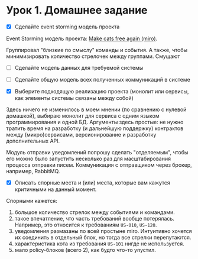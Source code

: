 # Урок 1. Домашнее задание

- [x] Сделайте event storming модель проекта

Event Storming модель проекта: [Make cats free again (miro)](https://miro.com/app/board/uXjVNMqmJhE=/).

Группировал "близкие по смыслу" команды и события. А также, чтобы минимизировать количество стрелочек между группами. Смущают 

- [ ] Сделайте модель данных для требуемой системы

- [ ] Сделайте общую модель всех полученных коммуникаций в системе

- [x] Выберите подходящую реализацию проекта (монолит или сервисы, как элементы системы связаны между собой)

Здесь ничего не изменилось в моем мнении (по сравнению с нулевой домашкой), 
выбираю монолит для сервиса с одним языком программирования и одной БД.
Аргументы здесь простые: не нужно тратить время на разработку (и дальнейшую поддержку) контрактов между
(микро)сервисами, версионирование и разработку дополнительных API.

Модуль отправки уведомлений попрошу сделать "отделяемым", чтобы его можно было запустить несколько раз для масштабирования
процесса отправки писем. Коммуникация с отправщиком через брокер, например, RabbitMQ.

- [x] Описать спорные места и (или) места, которые вам кажутся критичными на данный момент.

Спорными кажется:

1. большое количество стрелок между событиями и командами.
2. такое впечатление, что часть требований вообще потерялась. Например, это относится к требованиям `US-010`, `US-120`.
3. уведомления размазаны по всей простыне miro. Интуитивно хочется их соединить в отдельный блок, но тогда все стрелки перепутаются.
4. характеристика кота из требования `US-101` нигде не используется.
5. мало policy-блоков (всего 2), как будто что-то упустил.

